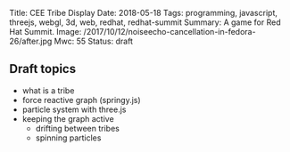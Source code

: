 Title: CEE Tribe Display
Date: 2018-05-18
Tags: programming, javascript, threejs, webgl, 3d, web, redhat, redhat-summit
Summary: A game for Red Hat Summit.
Image: /2017/10/12/noiseecho-cancellation-in-fedora-26/after.jpg
Mwc: 55
Status: draft

## Draft topics

 - what is a tribe
 - force reactive graph (springy.js)
 - particle system with three.js
 - keeping the graph active
    - drifting between tribes
    - spinning particles

